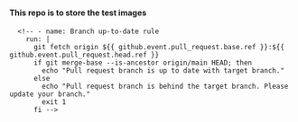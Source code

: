#### This repo is to store the test images



      <!-- - name: Branch up-to-date rule
        run: |
          git fetch origin ${{ github.event.pull_request.base.ref }}:${{ github.event.pull_request.head.ref }}
          if git merge-base --is-ancestor origin/main HEAD; then
            echo "Pull request branch is up to date with target branch."
          else
            echo "Pull request branch is behind the target branch. Please update your branch."
            exit 1
          fi -->